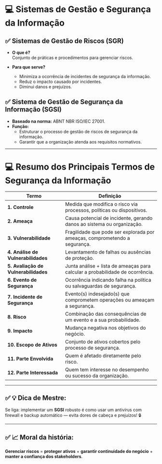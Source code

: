 # &#x1F4BB; Sistemas de Gestão e Segurança da Informação

## ✅ Sistemas de Gestão de Riscos (SGR)

- **O que é?**  
  Conjunto de práticas e procedimentos para gerenciar riscos.
  
- **Para que serve?**  
  - Minimiza a ocorrência de incidentes de segurança da informação.  
  - Reduz o impacto causado por incidentes.  
  - Diminui danos e prejuízos.

## ✅ Sistema de Gestão de Segurança da Informação (SGSI)

- **Baseado na norma:** ABNT NBR ISO/IEC 27001.
- **Função:**  
  - Estruturar o processo de gestão de riscos de segurança da informação.
  - Garantir que a organização atenda aos requisitos normativos.

---

# &#x1F4BB; Resumo dos Principais Termos de Segurança da Informação

| **Termo** | **Definição** |
|-----------|---------------|
| **1. Controle** | Medida que modifica o risco via processos, políticas ou dispositivos. |
| **2. Ameaça** | Causa potencial de incidente, gerando danos ao sistema ou organização. |
| **3. Vulnerabilidade** | Fragilidade que pode ser explorada por ameaças, comprometendo a segurança. |
| **4. Análise de Vulnerabilidades** | Levantamento de falhas ou ausências de proteção. |
| **5. Avaliação de Vulnerabilidades** | Junta análise + lista de ameaças para calcular a probabilidade de ocorrência. |
| **6. Evento de Segurança** | Ocorrência indicando falha na política ou salvaguardas de segurança. |
| **7. Incidente de Segurança** | Evento(s) indesejado(s) que comprometem operações ou ameaçam a segurança. |
| **8. Risco** | Combinação das consequências de um evento e a sua probabilidade. |
| **9. Impacto** | Mudança negativa nos objetivos do negócio. |
| **10. Escopo de Ativos** | Conjunto de ativos cobertos pelo processo de segurança. |
| **11. Parte Envolvida** | Quem é afetado diretamente pelo risco. |
| **12. Parte Interessada** | Quem tem interesse no desempenho ou sucesso da organização. |

---

## ✅ &#x1F4A1; Dica de Mestre:
Se liga: implementar um **SGSI** robusto é como usar um antivírus com firewall e backup automático — evita dores de cabeça e prejuízos! &#x1F512;

---

## ✅ &#x1F4C8; Moral da história:
**Gerenciar riscos** = **proteger ativos** + **garantir continuidade do negócio** + **manter a confiança dos stakeholders**.
